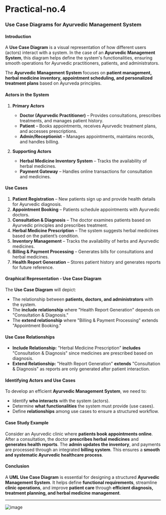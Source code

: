 # Practical-no.4

### **Use Case Diagrams for Ayurvedic Management System**  

#### **Introduction**  
A **Use Case Diagram** is a visual representation of how different users (actors) interact with a system. In the case of an **Ayurvedic Management System**, this diagram helps define the system's functionalities, ensuring smooth operations for Ayurvedic practitioners, patients, and administrators.  

The **Ayurvedic Management System** focuses on **patient management, herbal medicine inventory, appointment scheduling, and personalized treatment plans** based on Ayurveda principles.  

#### **Actors in the System**  
1. **Primary Actors**  
   - **Doctor (Ayurvedic Practitioner)** – Provides consultations, prescribes treatments, and manages patient history.  
   - **Patient** – Books appointments, receives Ayurvedic treatment plans, and accesses prescriptions.  
   - **Admin/Receptionist** – Manages appointments, maintains records, and handles billing.  

2. **Supporting Actors**  
   - **Herbal Medicine Inventory System** – Tracks the availability of herbal medicines.  
   - **Payment Gateway** – Handles online transactions for consultation and medicines.  

#### **Use Cases**  
1. **Patient Registration** – New patients sign up and provide health details for Ayurvedic diagnosis.  
2. **Appointment Booking** – Patients schedule appointments with Ayurvedic doctors.  
3. **Consultation & Diagnosis** – The doctor examines patients based on Ayurvedic principles and prescribes treatment.  
4. **Herbal Medicine Prescription** – The system suggests herbal medicines based on the patient’s condition.  
5. **Inventory Management** – Tracks the availability of herbs and Ayurvedic medicines.  
6. **Billing & Payment Processing** – Generates bills for consultations and herbal medicines.  
7. **Health Report Generation** – Stores patient history and generates reports for future reference.  

#### **Graphical Representation - Use Case Diagram**  
The **Use Case Diagram** will depict:  
- The relationship between **patients, doctors, and administrators** with the system.  
- The **include relationship** where "Health Report Generation" depends on "Consultation & Diagnosis."  
- The **extend relationship** where "Billing & Payment Processing" extends "Appointment Booking."  

#### **Use Case Relationships**  
- **Include Relationship:** "Herbal Medicine Prescription" **includes** "Consultation & Diagnosis" since medicines are prescribed based on diagnosis.  
- **Extend Relationship:** "Health Report Generation" **extends** "Consultation & Diagnosis" as reports are only generated after patient interaction.  

#### **Identifying Actors and Use Cases**  
To develop an efficient **Ayurvedic Management System**, we need to:  
- Identify **who interacts** with the system (actors).  
- Determine **what functionalities** the system must provide (use cases).  
- Define **relationships** among use cases to ensure a structured workflow.  

#### **Case Study Example**  
Consider an Ayurvedic clinic where **patients book appointments online**. After a consultation, the doctor **prescribes herbal medicines** and **generates health reports**. The **admin updates the inventory**, and payments are processed through an integrated **billing system**. This ensures a **smooth and systematic Ayurvedic healthcare process**.  

#### **Conclusion**  
A **UML Use Case Diagram** is essential for designing a structured **Ayurvedic Management System**. It helps define **functional requirements**, streamline **clinic operations**, and improve **patient care** through **efficient diagnosis, treatment planning, and herbal medicine management**.  

---

![image](https://github.com/user-attachments/assets/db03f67f-75e9-4473-9a28-1ea3f1938033)
